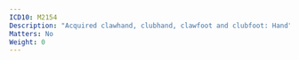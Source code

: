 ```yaml
---
ICD10: M2154
Description: "Acquired clawhand, clubhand, clawfoot and clubfoot: Hand"
Matters: No
Weight: 0
---
```

